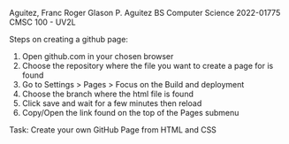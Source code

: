 Aguitez, Franc Roger Glason P. Aguitez
BS Computer Science
2022-01775
CMSC 100 - UV2L

Steps on creating a github page:
1. Open github.com in your chosen browser
2. Choose the repository where the file you want to create a   page for is found
3. Go to Settings > Pages > Focus on the Build and deployment
4. Choose the branch where the html file is found
5. Click save and wait for a few minutes then reload
6. Copy/Open the link found on the top of the Pages submenu

Task: Create your own GitHub Page from HTML and CSS
